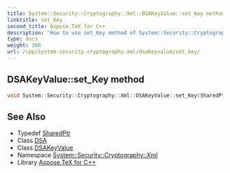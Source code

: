 ```yaml
---
title: System::Security::Cryptography::Xml::DSAKeyValue::set_Key method
linktitle: set_Key
second_title: Aspose.TeX for C++
description: 'How to use set_Key method of System::Security::Cryptography::Xml::DSAKeyValue class in C++.'
type: docs
weight: 300
url: /cpp/system.security.cryptography.xml/dsakeyvalue/set_key/
---
```

## DSAKeyValue::set_Key method




```cpp
void System::Security::Cryptography::Xml::DSAKeyValue::set_Key(SharedPtr<DSA> value)
```

## See Also

* Typedef [SharedPtr](../../../system/sharedptr/)
* Class [DSA](../../../system.security.cryptography/dsa/)
* Class [DSAKeyValue](../)
* Namespace [System::Security::Cryptography::Xml](../../)
* Library [Aspose.TeX for C++](../../../)
